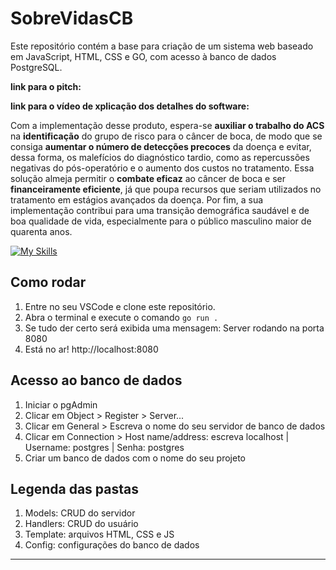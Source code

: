 # SobreVidasCB

Este repositório contém a base para criação de um sistema web baseado em JavaScript, HTML, CSS e GO, com acesso à banco de dados PostgreSQL.

**link para o pitch:**

**link para o vídeo de xplicação dos detalhes do software:**

Com a implementação desse produto, espera-se **auxiliar o trabalho do ACS** na **identificação** do grupo de risco para o câncer de boca, de modo que se consiga **aumentar o número de detecções precoces** da doença e evitar, dessa forma, os malefícios do diagnóstico tardio, como as repercussões negativas do pós-operatório e o aumento dos custos no tratamento. Essa solução almeja permitir o **combate eficaz** ao câncer de boca e ser **financeiramente eficiente**, já que poupa recursos que seriam utilizados no tratamento em estágios avançados da doença. Por fim, a sua implementação contribui para uma transição demográfica saudável e de boa qualidade de vida, especialmente para o público masculino maior de quarenta anos.


[![My Skills](https://skillicons.dev/icons?i=golang,js,html,css,postgres)](https://skillicons.dev)


## Como rodar
   1. Entre no seu VSCode e clone este repositório.
   2. Abra o terminal e execute o comando `go run .`
   3. Se tudo der certo será exibida uma mensagem: Server rodando na porta 8080
   4. Está no ar! http://localhost:8080

## Acesso ao banco de dados
   1. Iniciar o pgAdmin
   2. Clicar em Object > Register > Server...
   3. Clicar em General > Escreva o nome do seu servidor de banco de dados
   4. Clicar em Connection > Host name/address: escreva localhost | Username: postgres | Senha: postgres
   5. Criar um banco de dados com o nome do seu projeto

## Legenda das pastas 
   1. Models: CRUD do servidor
   2. Handlers: CRUD do usuário
   3. Template: arquivos HTML, CSS e JS
   4. Config: configurações do banco de dados
----
